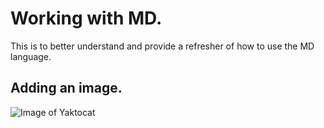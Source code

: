 # Working with MD. 
This is to better understand and provide a refresher of how to use the MD language. 


## Adding an image.

![Image of Yaktocat](https://octodex.github.com/images/yaktocat.png)
